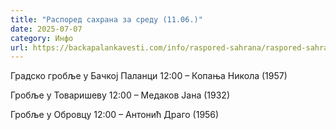 ```yaml
---
title: "Распоред сахрана за среду (11.06.)"
date: 2025-07-07
category: Инфо
url: https://backapalankavesti.com/info/raspored-sahrana/raspored-sahrana-za-sredu-11-06/
---
```


Градско гробље у Бачкој Паланци
12:00 – Копања Никола (1957)

Гробље у Товаришеву
12:00 – Медаков Јана (1932)

Гробље у Обровцу
12:00 – Антонић Драго (1956)
